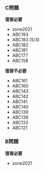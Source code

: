 ### C問題

**復習必要**
- zone2021
- ABC193
- ABC183 (5/3)
- ABC182
- ABC181
- ABC177
- ABC158


**復習不必要**
- ABC161
- ABC160
- ABC143
- ABC142
- ABC141
- ABC140
- ABC139
- ABC136
- ABC132
- ABC121

### B問題
**復習必要**
- zone2021